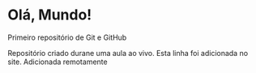 # Olá, Mundo!
 Primeiro repositório de Git e GitHub
 
 Repositório criado durane uma aula ao vivo.
Esta linha  foi  adicionada no site.  Adicionada remotamente

